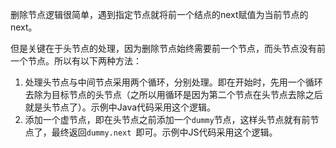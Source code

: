 删除节点逻辑很简单，遇到指定节点就将前一个结点的next赋值为当前节点的next。

但是关键在于头节点的处理，因为删除节点始终需要前一个节点，而头节点没有前一个节点。所以有以下两种方法：

1. 处理头节点与中间节点采用两个循环，分别处理。即在开始时，先用一个循环去除为目标节点的头节点（之所以用循环是因为第二个节点在头节点去除之后就是头节点了）。示例中Java代码采用这个逻辑。
2. 添加一个虚节点，即在头节点之前添加一个`dummy`节点，这样头节点就有前节点了，最终返回`dummy.next `即可。示例中JS代码采用这个逻辑。